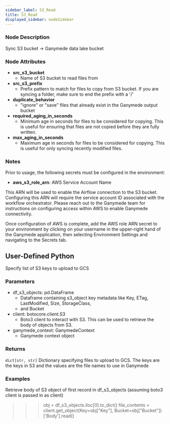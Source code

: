 ```yaml
---
sidebar_label: S3_Read
title: S3_Read
displayed_sidebar: nodeSidebar
---
```


### Node Description

Sync S3 bucket -\> Ganymede data lake bucket

### Node Attributes

- **src_s3_bucket**
  - Name of S3 bucket to read files from
- **src_s3_prefix**
  - Prefix pattern to match for files to copy from S3 bucket.  If you are syncing a folder, make sure to end the prefix with a '/'
- **duplicate_behavior**
  - "ignore" or "save" files that already exist in the Ganymede output bucket
- **required_aging_in_seconds**
  - Minimum age in seconds for files to be considered for copying.  This is useful for ensuring that files are not copied before they are fully written.
- **max_aging_in_seconds**
  - Maximum age in seconds for files to be considered for copying.  This is useful for only syncing recently modified files.

### Notes

Prior to usage, the following secrets must be configured in the environment:
- **aws_s3_role_arn**: AWS Service Account Name

This ARN will be used to enable the Airflow connection to the S3 bucket. Configuring this ARN
will require the service account ID associated with the workflow orchestrator.  Please reach
out to the Ganymede team for instructions on configuring access within AWS to enable Ganymede
connectivity.

Once configuration of AWS is complete, add the AWS role ARN secret to your environment by clicking
on your username in the upper-right hand of the Ganymede application, then selecting Environment
Settings and navigating to the Secrets tab.

## User-Defined Python

Specify list of S3 keys to upload to GCS

### Parameters

  - df_s3_objects: pd.DataFrame
    - Dataframe containing s3_object key metadata like Key, ETag, LastModified, Size, StorageClass,
    - and Bucket
  - client: botocore.client.S3
    - Boto3 client to interact with S3.  This can be used to retrieve the body of objects from S3.
  - ganymede_context: GanymedeContext
    - Ganymede context object

### Returns

`dict[str, str]`
  Dictionary specifying files to upload to GCS.  The keys are the keys in S3 and the values
  are the file names to use in Ganymede

### Examples

Retrieve body of S3 object of first record in df_s3_objects (assuming boto3 client is passed in as client)

>>> obj = df_s3_objects.iloc[0].to_dict()
>>> file_contents = client.get_object(Key=obj["Key"], Bucket=obj["Bucket"])['Body'].read()